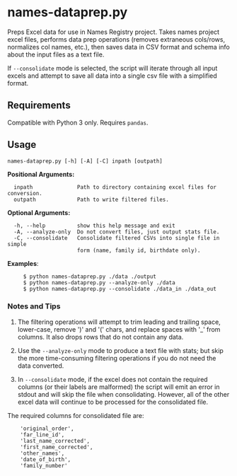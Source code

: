 # names-dataprep.py
Preps Excel data for use in Names Registry project.
Takes names project excel files, performs data prep operations
(removes extraneous cols/rows, normalizes col names, etc.), then saves data 
in CSV format and schema info about the input files as a text file. 

If `--consolidate` mode is selected, the script will iterate through all input 
excels and attempt to save all data into a single csv file with a simplified 
format.

## Requirements

Compatible with Python 3 only. Requires `pandas`.

## Usage

`names-dataprep.py [-h] [-A] [-C] inpath [outpath]`

**Positional Arguments:**
```
  inpath              Path to directory containing excel files for conversion.
  outpath             Path to write filtered files.
```

**Optional Arguments:**
```
  -h, --help          show this help message and exit
  -A, --analyze-only  Do not convert files, just output stats file.
  -C, --consolidate   Consolidate filtered CSVs into single file in simple
                      form (name, family id, birthdate only).
```

**Examples**:
```
     $ python names-dataprep.py ./data ./output
     $ python names-dataprep.py --analyze-only ./data
     $ python names-dataprep.py --consolidate ./data_in ./data_out
```

### Notes and Tips

1. The filtering operations will attempt to trim leading and trailing space, lower-case, 
remove ')' and '(' chars, and replace spaces with '_' from columns. It also drops rows 
that do not contain any data. 

2. Use the `--analyze-only` mode to produce a text file with stats; 
but skip the more time-consuming filtering operations if you do not 
need the data converted.

3. In `--consolidate` mode, if the excel does not contain the 
required columns (or their labels are malformed) the script will 
emit an error in stdout and will skip the file when consolidating. 
However, all of the other excel data will continue to be processed 
for the consolidated file.

The required columns for consolidated file are: 

```
    'original_order',
    'far_line_id',
    'last_name_corrected',
    'first_name_corrected', 
    'other_names',
    'date_of_birth',
    'family_number'

```
